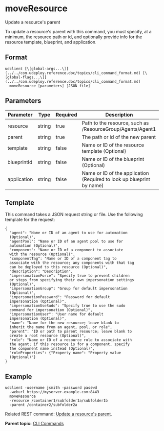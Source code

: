 # moveResource

Update a resource's parent

To update a resource's parent with this command, you must specify, at a minimum, the resource path or id, and optionally provide info for the resource template, blueprint, and application.

## Format

```
udclient [\[global-args...\]](../../com.udeploy.reference.doc/topics/cli_command_format.md) [\[global-flags...\]](../../com.udeploy.reference.doc/topics/cli_command_format.md)
  moveResource [parameters] [JSON file]
```

## Parameters

|Parameter|Type|Required|Description|
|---------|----|--------|-----------|
|resource|string|true|Path to the resource, such as /ResourceGroup/Agents/Agent1|
|parent|string|true|The path or id of the new parent|
|template|string|false|Name or ID of the resource template \(Optional\)|
|blueprintId|string|false|Name or ID of the blueprint \(Optional\)|
|application|string|false|Name or ID of the application \(Required to look up blueprint by name\)|

## Template

This command takes a JSON request string or file. Use the following template for the request:

```
{
  "agent": "Name or ID of an agent to use for automation 
  (Optional)",
  "agentPool": "Name or ID of an agent pool to use for 
  automation (Optional)",
  "component": "Name or ID of a component to associate 
  with the resource (Optional)",
  "componentTag": "Name or ID of a component tag to 
  associate with the resource; any components with that tag 
  can be deployed to this resource (Optional)",
  "description": "Description",
  "impersonationForce": "Specify true to prevent children 
  or steps from specifying their own impersonation settings 
  (Optional)",
  "impersonationGroup": "Group for default impersonation 
  (Optional)",
  "impersonationPassword": "Password for default 
  impersonation (Optional)",
  "impersonationUseSudo": "Specify true to use the sudo 
  command for impersonation (Optional)",
  "impersonationUser": "User name for default 
  impersonation (Optional)",
  "name": "Name for the new resource; leave blank to 
  inherit the name from an agent, pool, or role",
  "parent": "ID or path to parent resource; leave blank to 
  create a root resource (Optional)",
  "role": "Name or ID of a resource role to associate with 
  the agent; if this resource is for a component, specify 
  the component name instead (Optional)",
  "roleProperties": {"Property name": "Property value 
  (Optional)"}
}

```

## Example

```
udclient -username jsmith -password passwd 
  -weburl https://myserver.example.com:8443
  moveResource 
  -resource /container1/subfolder1a/subfolder1b
  -parent /container2/subfolder2a
```

Related REST command: [Update a resource's parent](rest_cli_resource_move_put.md).

**Parent topic:** [CLI Commands](../../com.udeploy.reference.doc/topics/cli_commands.md)


